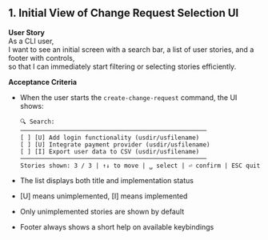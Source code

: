 ## 1. Initial View of Change Request Selection UI

**User Story**  
As a CLI user,  
I want to see an initial screen with a search bar, a list of user stories, and a footer with controls,  
so that I can immediately start filtering or selecting stories efficiently.

**Acceptance Criteria**
- When the user starts the `create-change-request` command, the UI shows:

    ```
	🔍 Search: 
	────────────────────────────────────────────────────
	[ ] [U] Add login functionality (usdir/usfilename)
	[ ] [U] Integrate payment provider (usdir/usfilename)
	[ ] [I] Export user data to CSV (usdir/usfilename)
	────────────────────────────────────────────────────
	Stories shown: 3 / 3 | ↑↓ to move | ␣ select | ⏎ confirm | ESC quit
    ```

- The list displays both title and implementation status
- [U] means unimplemented, [I] means implemented
- Only unimplemented stories are shown by default
- Footer always shows a short help on available keybindings